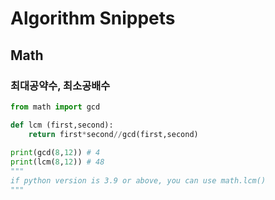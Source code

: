 # Algorithm Snippets

## Math

### 최대공약수, 최소공배수
~~~ python
from math import gcd

def lcm (first,second):
    return first*second//gcd(first,second)
    
print(gcd(8,12)) # 4
print(lcm(8,12)) # 48
"""
if python version is 3.9 or above, you can use math.lcm()
"""
~~~

